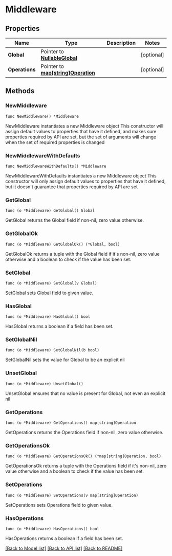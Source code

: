 # Middleware

## Properties

Name | Type | Description | Notes
------------ | ------------- | ------------- | -------------
**Global** | Pointer to [**NullableGlobal**](Global.md) |  | [optional] 
**Operations** | Pointer to [**map[string]Operation**](Operation.md) |  | [optional] 

## Methods

### NewMiddleware

`func NewMiddleware() *Middleware`

NewMiddleware instantiates a new Middleware object
This constructor will assign default values to properties that have it defined,
and makes sure properties required by API are set, but the set of arguments
will change when the set of required properties is changed

### NewMiddlewareWithDefaults

`func NewMiddlewareWithDefaults() *Middleware`

NewMiddlewareWithDefaults instantiates a new Middleware object
This constructor will only assign default values to properties that have it defined,
but it doesn't guarantee that properties required by API are set

### GetGlobal

`func (o *Middleware) GetGlobal() Global`

GetGlobal returns the Global field if non-nil, zero value otherwise.

### GetGlobalOk

`func (o *Middleware) GetGlobalOk() (*Global, bool)`

GetGlobalOk returns a tuple with the Global field if it's non-nil, zero value otherwise
and a boolean to check if the value has been set.

### SetGlobal

`func (o *Middleware) SetGlobal(v Global)`

SetGlobal sets Global field to given value.

### HasGlobal

`func (o *Middleware) HasGlobal() bool`

HasGlobal returns a boolean if a field has been set.

### SetGlobalNil

`func (o *Middleware) SetGlobalNil(b bool)`

 SetGlobalNil sets the value for Global to be an explicit nil

### UnsetGlobal
`func (o *Middleware) UnsetGlobal()`

UnsetGlobal ensures that no value is present for Global, not even an explicit nil
### GetOperations

`func (o *Middleware) GetOperations() map[string]Operation`

GetOperations returns the Operations field if non-nil, zero value otherwise.

### GetOperationsOk

`func (o *Middleware) GetOperationsOk() (*map[string]Operation, bool)`

GetOperationsOk returns a tuple with the Operations field if it's non-nil, zero value otherwise
and a boolean to check if the value has been set.

### SetOperations

`func (o *Middleware) SetOperations(v map[string]Operation)`

SetOperations sets Operations field to given value.

### HasOperations

`func (o *Middleware) HasOperations() bool`

HasOperations returns a boolean if a field has been set.


[[Back to Model list]](../README.md#documentation-for-models) [[Back to API list]](../README.md#documentation-for-api-endpoints) [[Back to README]](../README.md)


